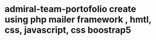 # admiral-team-portofolio create using php mailer framework , hmtl, css, javascript, css boostrap5 
